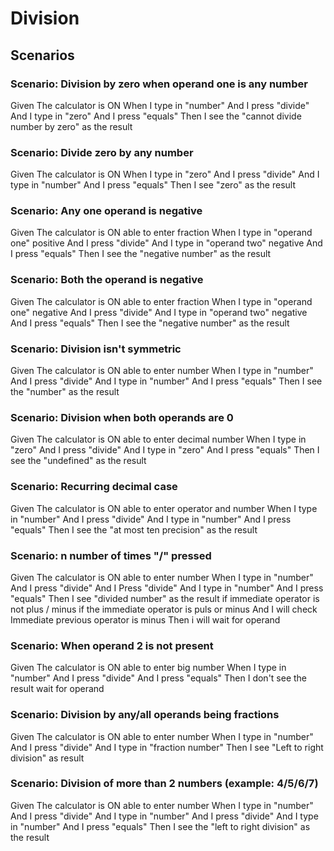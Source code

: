 # Division

## Scenarios

### Scenario: Division by zero when operand one is any number

Given The calculator is ON
When I type in "number"
And I press "divide"
And I type in "zero"
And I press "equals"
Then I see the "cannot divide number by zero" as the result

### Scenario: Divide zero by any number
  
  Given The calculator is ON
  When I type in "zero"
  And I press "divide"
  And I type in "number"
  And I press "equals"
  Then I see "zero" as the result

### Scenario: Any one operand is negative

  Given The calculator is ON able to enter fraction
  When I type in "operand one" positive
  And I press "divide"
  And I type in "operand two" negative
  And I press "equals"
  Then I see the "negative number" as the result

### Scenario: Both the operand is negative

  Given The calculator is ON able to enter fraction
  When I type in "operand one" negative
  And I press "divide"
  And I type in "operand two" negative
  And I press "equals"
  Then I see the "negative number" as the result

### Scenario: Division isn't symmetric
  
  Given The calculator is ON able to enter number
  When I type in "number"
  And I press "divide"
  And I type in "number"
  And I press "equals"
  Then I see the "number" as the result

### Scenario: Division when both operands are 0
  
  Given The calculator is ON able to enter decimal number
  When I type in "zero"
  And I press "divide"
  And I type in "zero"
  And I press "equals"
  Then I see the "undefined" as the result

### Scenario: Recurring decimal case

  Given The calculator is ON able to enter operator and number
  When I type in "number"
  And I press "divide"
  And I type in "number"
  And I press "equals"
  Then I see the "at most ten precision" as the result

### Scenario: n number of times "/" pressed

  Given The calculator is ON able to enter number
  When I type in "number"
  And I press "divide"
  And I Press "divide"
  And I type in "number"
  And I press "equals"
  Then I see "divided number" as the result if immediate operator is not plus / minus
  if the immediate  operator is puls or minus
  And I will check Immediate previous operator is minus
  Then i will wait for operand

### Scenario: When operand 2 is not present

  Given The calculator is ON able to enter big number
  When I type in "number"
  And I press "divide"
  And I press "equals"
  Then I don't see the result wait for operand

### Scenario: Division by any/all operands being fractions

  Given The calculator is ON able to enter number
  When I type in "number"
  And I press "divide"
  And I type in "fraction number"
  Then I see "Left to right division" as result

### Scenario: Division of more than 2 numbers (example: 4/5/6/7)

  Given The calculator is ON able to enter number
  When I type in "number"
  And I press "divide"
  And I type in "number"
  And I press "divide"
  And I type in "number"
  And I press "equals"
  Then I see the "left to right division" as the result
